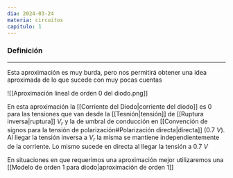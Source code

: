 ```yaml
---
dia: 2024-03-24
materia: circuitos
capitulo: 1
---
```

### Definición
---
Esta aproximación es muy burda, pero nos permitirá obtener una idea aproximada de lo que sucede con muy pocas cuentas

![[Aproximación lineal de orden 0 del diodo.png]]

En esta aproximación la [[Corriente del Diodo|corriente del diodo]] es 0 para las tensiones que van desde la [[Tesnión|tensión]] de [[Ruptura inversa|ruptura]] $V_r$ y la de umbral de conducción en [[Convención de signos para la tensión de polarización#Polarización directa|directa]] ($0.7 ~V$). Al llegar la tensión inversa a $V_r$ la misma se mantiene independientemente de la corriente. Lo mismo sucede en directa al llegar la tensión a $0.7~V$

En situaciones en que requerimos una aproximación mejor utilizaremos una [[Modelo de orden 1 para diodo|aproximación de orden 1]]
